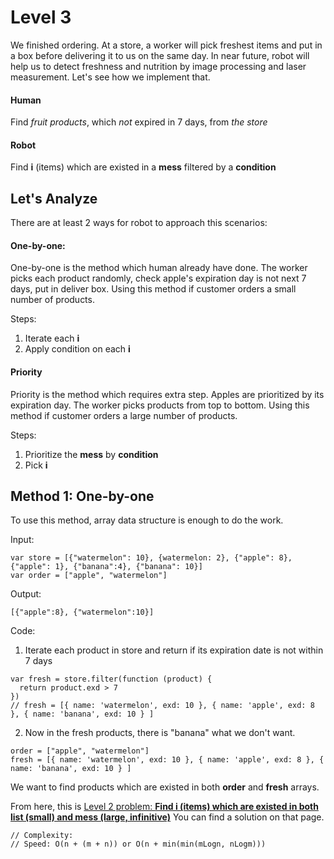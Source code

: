 # Level 3
We finished ordering. At a store, a worker will pick freshest items and put in a box before delivering it to us on the same day. In near future, robot will help us to detect freshness and nutrition by image processing and laser measurement. Let's see how we implement that.

#### Human
Find *fruit products*, which *not* expired in 7 days, from *the store*

#### Robot
Find **i** (items) which are existed in a **mess** filtered by a **condition**

## Let's Analyze
There are at least 2 ways for robot to approach this scenarios:
#### **One-by-one:** 
One-by-one is the method which human already have done. The worker picks each product randomly, check apple's expiration day is not next 7 days, put in deliver box. Using this method if customer orders a small number of products.

Steps: 
1. Iterate each **i**
2. Apply condition on each **i**

#### **Priority**
Priority is the method which requires extra step. Apples are prioritized by its expiration day. The worker picks products from top to bottom. Using this method if customer orders a large number of products.

Steps:
1. Prioritize the **mess** by **condition**
2. Pick **i**

## Method 1: One-by-one
To use this method, array data structure is enough to do the work.

Input:
```
var store = [{"watermelon": 10}, {watermelon: 2}, {"apple": 8}, {"apple": 1}, {"banana":4}, {"banana": 10}]
var order = ["apple", "watermelon"]
```
Output:
```
[{"apple":8}, {"watermelon":10}]
```
Code:

1. Iterate each product in store and return if its expiration date is not within 7 days
```
var fresh = store.filter(function (product) {
  return product.exd > 7
})
// fresh = [{ name: 'watermelon', exd: 10 }, { name: 'apple', exd: 8 }, { name: 'banana', exd: 10 } ]
```
2. Now in the fresh products, there is "banana" what we don't want. 
```
order = ["apple", "watermelon"]
fresh = [{ name: 'watermelon', exd: 10 }, { name: 'apple', exd: 8 }, { name: 'banana', exd: 10 } ]
```
We want to find products which are existed in both **order** and **fresh** arrays.

From here, this is [Level 2 problem: **Find i (items) which are existed in both list (small) and mess (large, infinitive)**](https://github.com/iamthuypham/You-Dont-Know-Algorithm/blob/master/find_search_lv2.md) 
You can find a solution on that page.

```
// Complexity:
// Speed: O(n + (m + n)) or O(n + min(min(mLogn, nLogm)))
```
